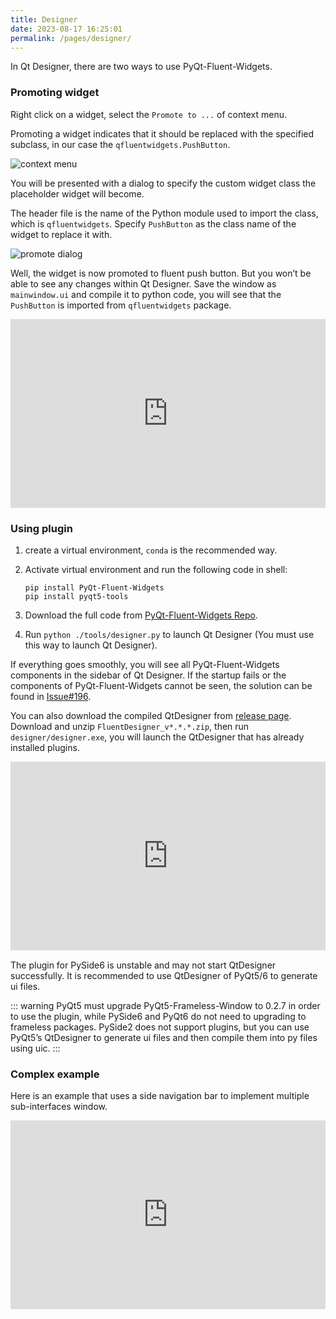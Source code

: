 ```yaml
---
title: Designer
date: 2023-08-17 16:25:01
permalink: /pages/designer/
---
```


In Qt Designer, there are two ways to use PyQt-Fluent-Widgets.

### Promoting widget
Right click on a widget, select the `Promote to ...` of context menu.

Promoting a widget indicates that it should be replaced with the specified subclass, in our case the `qfluentwidgets.PushButton`.

![context menu](/img/designer/promote_context.jpg)

You will be presented with a dialog to specify the custom widget class the placeholder widget will become.

The header file is the name of the Python module used to import the class, which is `qfluentwidgets`. Specify `PushButton` as the class name of the widget to replace it with.

![promote dialog](/img/designer/promote_dialog.jpg)

Well, the widget is now promoted to fluent push button. But you won’t be able to see any changes within Qt Designer. Save the window as `mainwindow.ui` and compile it to python code, you will see that the `PushButton` is imported from `qfluentwidgets` package.

<div style="position: relative; padding: 30% 45%;">
    <iframe style="position: absolute; width: 100%; height: 100%; left: 0; top: 0;" src="https://player.bilibili.com/player.html?cid=1107159421&aid=655415814&page=1&as_wide=1&high_quality=1&danmaku=0" frameborder="no" scrolling="no" allowfullscreen="true"></iframe>
</div>

### Using plugin

1. create a virtual environment, `conda` is the recommended way.

2. Activate virtual environment and run the following code in shell:

   ```shell
   pip install PyQt-Fluent-Widgets
   pip install pyqt5-tools
   ```

3. Download the full code from [PyQt-Fluent-Widgets Repo](https://github.com/zhiyiYo/PyQt-Fluent-Widgets).

4. Run `python ./tools/designer.py` to launch Qt Designer (You must use this way to launch Qt Designer).

If everything goes smoothly, you will see all PyQt-Fluent-Widgets components in the sidebar of Qt Designer. If the startup fails or the components of PyQt-Fluent-Widgets cannot be seen, the solution can be found in [Issue#196](https://github.com/zhiyiYo/PyQt-Fluent-Widgets/issues/196).

You can also download the compiled QtDesigner from [release page](https://github.com/zhiyiYo/PyQt-Fluent-Widgets/releases). Download and unzip `FluentDesigner_v*.*.*.zip`, then run `designer/designer.exe`, you will launch the QtDesigner that has already installed plugins.

<div style="position: relative; padding: 30% 45%;">
    <iframe style="position: absolute; width: 100%; height: 100%; left: 0; top: 0;" src="https://player.bilibili.com/player.html?cid=1124976209&aid=953381256&page=1&as_wide=1&high_quality=1&danmaku=0" frameborder="no" scrolling="no" allowfullscreen="true"></iframe>
</div>

The plugin for PySide6 is unstable and may not start QtDesigner successfully. It is recommended to use QtDesigner of PyQt5/6 to generate ui files.

::: warning
PyQt5 must upgrade PyQt5-Frameless-Window to 0.2.7 in order to use the plugin, while PySide6 and PyQt6 do not need to upgrading to frameless packages. PySide2 does not support plugins, but you can use PyQt5’s QtDesigner to generate ui files and then compile them into py files using uic.
:::


### Complex example
Here is an example that uses a side navigation bar to implement multiple sub-interfaces window.

<div style="position: relative; padding: 30% 45%;">
    <iframe style="position: absolute; width: 100%; height: 100%; left: 0; top: 0;" src="https://player.bilibili.com/player.html?cid=1193201502&aid=530806716&page=1&as_wide=1&high_quality=1&danmaku=0" frameborder="no" scrolling="no" allowfullscreen="true"></iframe>
</div>